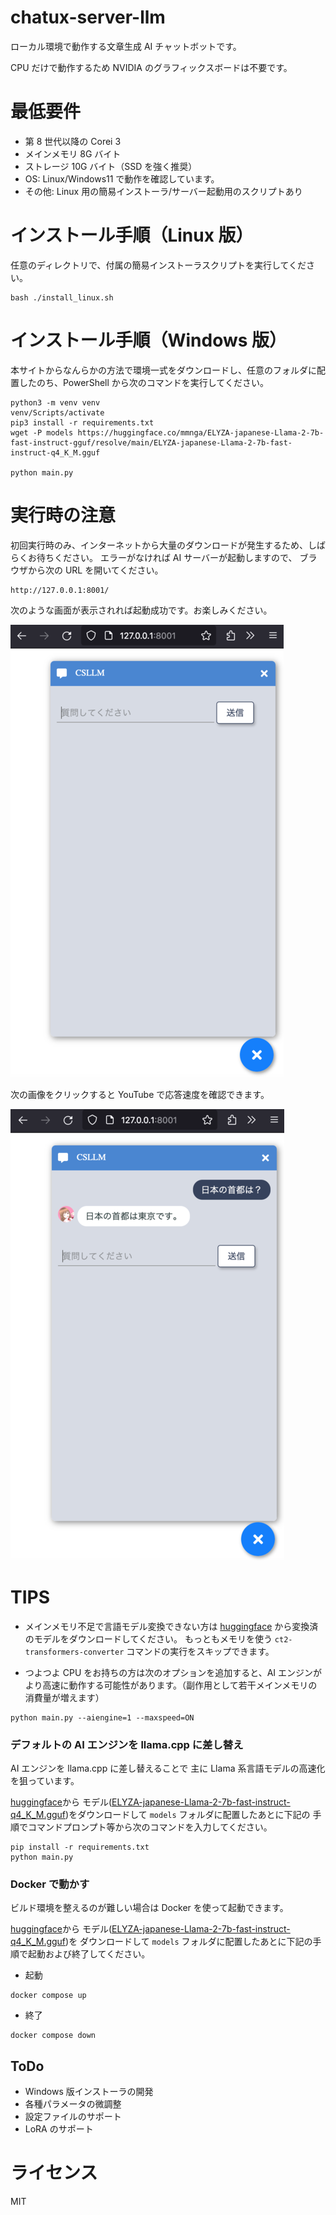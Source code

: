 # chatux-server-llm

ローカル環境で動作する文章生成 AI チャットボットです。

CPU だけで動作するため NVIDIA のグラフィックスボードは不要です。

# 最低要件

- 第 8 世代以降の Corei 3
- メインメモリ 8G バイト
- ストレージ 10G バイト（SSD を強く推奨）
- OS: Linux/Windows11 で動作を確認しています。
- その他: Linux 用の簡易インストーラ/サーバー起動用のスクリプトあり

# インストール手順（Linux 版）

任意のディレクトリで、付属の簡易インストーラスクリプトを実行してください。

```
bash ./install_linux.sh
```

# インストール手順（Windows 版）

本サイトからなんらかの方法で環境一式をダウンロードし、任意のフォルダに配置したのち、PowerShell から次のコマンドを実行してください。

```
python3 -m venv venv
venv/Scripts/activate
pip3 install -r requirements.txt
wget -P models https://huggingface.co/mmnga/ELYZA-japanese-Llama-2-7b-fast-instruct-gguf/resolve/main/ELYZA-japanese-Llama-2-7b-fast-instruct-q4_K_M.gguf

python main.py
```

# 実行時の注意

初回実行時のみ、インターネットから大量のダウンロードが発生するため、しばらくお待ちください。
エラーがなければ AI サーバーが起動しますので、
ブラウザから次の URL を開いてください。

```
http://127.0.0.1:8001/
```

次のような画面が表示されれば起動成功です。お楽しみください。

![Alt text](img/img01.png)

次の画像をクリックすると YouTube で応答速度を確認できます。

[![応答イメージ](img/img02.png)](https://youtu.be/h3-edtm-NLQ)

# TIPS

- メインメモリ不足で言語モデル変換できない方は
  [huggingface](https://huggingface.co/sehiro/LINE-ct2-jp)
  から変換済のモデルをダウンロードしてください。
  もっともメモリを使う `ct2-transformers-converter` コマンドの実行をスキップできます。

- つよつよ CPU をお持ちの方は次のオプションを追加すると、AI エンジンがより高速に動作する可能性があります。（副作用として若干メインメモリの消費量が増えます）

```
python main.py --aiengine=1 --maxspeed=ON
```

### デフォルトの AI エンジンを llama.cpp に差し替え

AI エンジンを llama.cpp に差し替えることで
主に Llama 系言語モデルの高速化を狙っています。

[huggingface](https://huggingface.co/mmnga/ELYZA-japanese-Llama-2-7b-fast-instruct-gguf)から
モデル([ELYZA-japanese-Llama-2-7b-fast-instruct-q4_K_M.gguf](https://huggingface.co/mmnga/ELYZA-japanese-Llama-2-7b-fast-instruct-gguf/resolve/mainELYZA-japanese-Llama-2-7b-fast-instruct-q4_K_M.gguf))をダウンロードして `models` フォルダに配置したあとに下記の
手順でコマンドプロンプト等から次のコマンドを入力してください。

```
pip install -r requirements.txt
python main.py
```

### Docker で動かす

ビルド環境を整えるのが難しい場合は Docker を使って起動できます。

[huggingface](https://huggingface.co/mmnga/ELYZA-japanese-Llama-2-7b-fast-instruct-gguf)から
モデル([ELYZA-japanese-Llama-2-7b-fast-instruct-q4_K_M.gguf](https://huggingface.co/mmnga/ELYZA-japanese-Llama-2-7b-fast-instruct-gguf/resolve/main/ELYZA-japanese-Llama-2-7b-fast-instruct-q4_K_M.gguf))を
ダウンロードして `models` フォルダに配置したあとに下記の手順で起動および終了してください。

- 起動

```
docker compose up
```

- 終了

```
docker compose down
```

## ToDo

- Windows 版インストーラの開発
- 各種パラメータの微調整
- 設定ファイルのサポート
- LoRA のサポート

# ライセンス

MIT
